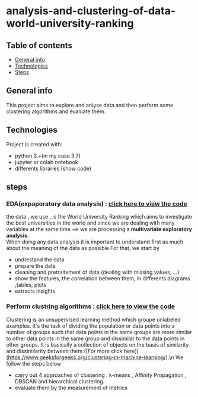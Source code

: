 # analysis-and-clustering-of-data-world-university-ranking
## Table of contents
* [General info](#general-info)
* [Technologies](#technologies)
* [Steps](#steps)

## General info
This project aims to explore and anlyse data and  then perform some clustering algorithms and evaluate them.
	
## Technologies
Project is created with:
* python 3.+(in my case 3.7)
* jupyter or colab notebook
* differents libraries (show code)

## steps
### EDA(expaporatory data analysis) : [click here to view the code](https://github.com/oumaima-sboui/analysis-and-clustering-of-data-world-university-ranking/blob/master/DATA_VIZ%26ANALYSIS.ipynb) 
 the data , we use , is the World University Ranking which aims to investigate the best universities in the world and since we are dealing with many variables at the same time ==>  we are processing a  <b>multivariate exploratory analysis</b>.   
When doing any data analysis it is important to understand first as much about the meaning of the data as possible.For that, we start by 
* undrestand  the data
* prepare the data
* cleaning and pretraitement of data (dealing with missing values, ...)
* show the features, the correlation between them, in differents diagrams ,tables, plots
* extracts insights 

### Perform clustring algorithms : [click here to view the code](https://github.com/oumaima-sboui/analysis-and-clustering-of-data-world-university-ranking/blob/master/Data_clustering_university_rank.ipynb) 

Clustering is an unsupervised learning method which groupe unlabeled examples.
it's the task of dividing the population or data points into a number of groups such that data points in the same groups are more similar to other data points in the same group and dissimilar to the data points in other groups. It is basically a collection of objects on the basis of similarity and dissimilarity between them.([For more click here])(https://www.geeksforgeeks.org/clustering-in-machine-learning/).\n We follow the steps below
* carry out 4 approaches of clustering : k-means , Affinity Propagation , DBSCAN and hierarchical clustering.
* evaluate them by the measurement of metrics 

